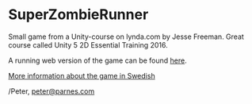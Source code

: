 # SuperZombieRunner

Small game from a Unity-course on lynda.com by Jesse Freeman. Great course called Unity 5 2D Essential Training 2016.

A running web version of the game can be found [here](http://www.parnes.com/games/SuperZombieRunner/). 

[More information about the game in Swedish](http://www.parnes.com/blog/index.php/2017/01/04/superzombierunner-spel/) 

/Peter, peter@parnes.com 
